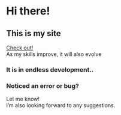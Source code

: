 # Hi there!
## This is my site
[Check out!](https://andyouno.github.io/My/)  
As my skills improve, it will also evolve
### It is in endless development.. 

### Noticed an error or bug?
Let me know!  
I’m also looking forward to any suggestions.
